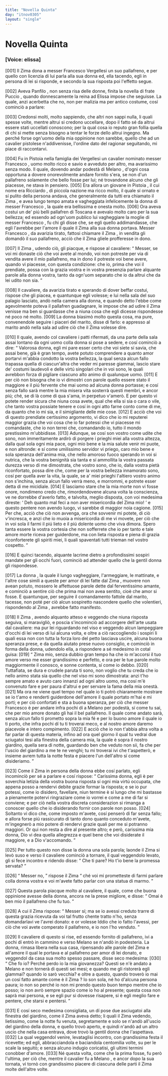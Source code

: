 ```yaml
---
title: "Novella Quinta"
day: "itnov0305"
layout: "single"
---
```

<div id="nov0305" type="novella" who="elissa">
 <h1>
  Novella Quinta
 </h1>
 <p>
  <h3>
   [Voice: elissa]
  </h3>
 </p>
 <argument>
  <p>
   <a name="p03050001">
    [001]
   </a>
   Il
   <name persref="zima" type="person">
    Zima
   </name>
   dona a
   <name persref="francesco" type="person">
    messer Francesco Vergellesi
   </name>
   un suo pallafreno, e per quello con licenzia di lui parla alla sua donna ed, ella tacendo, egli in persona di lei si risponde, e secondo la sua risposta poi l'effetto segue.
  </p>
 </argument>
 <div3 type="commentary" who="author">
  <p>
   <a name="p03050002">
    [002]
   </a>
   Aveva
   <name persref="panfilo" type="person">
    Panfilo
   </name>
   , non senza risa delle donne, finita la novella di
   <name persref="frapuccio" type="person">
    frate Puccio
   </name>
   , quando donnescamente la
   <name persref="neifile" type="person">
    reina
   </name>
   ad
   <name persref="elissa" type="person">
    Elissa
   </name>
   impose che seguisse. La quale, anzi acerbetta che no, non per malizia ma per antico costume, cos&iacute; cominci&ograve; a parlare:
  </p>
 </div3>
 <div3 type="commentary" who="elissa">
  <p>
   <a name="p03050003">
    [003]
   </a>
   Credonsi molti, molto sappiendo, che altri non sappi nulla, li quali spesse volte, mentre altrui si credono uccellare, dopo il fatto s&eacute; da altrui essere stati uccellati conoscono; per la qual cosa io reputo gran follia quella di chi si mette senza bisogno a tentar le forze dello altrui ingegno. Ma perch&eacute; forse ogn'uomo della mia oppinione non sarebbe, quello che ad un cavalier pistolese n'addivenisse, l'ordine dato del ragionar seguitando, mi piace di raccontarvi.
  </p>
 </div3>
 <p>
  <a name="p03050004">
   [004]
  </a>
  Fu in
  <name placeref="pistoia" type="place">
   Pistoia
  </name>
  nella famiglia dei Vergellesi un cavalier nominato
  <name persref="francesco" type="person">
   messer Francesco
  </name>
  , uomo molto ricco e savio e avveduto per altro, ma avarissimo senza modo. Il quale, dovendo andar podest&agrave; di
  <name placeref="milano" type="place">
   Melano
  </name>
  , d'ogni cosa opportuna a dovere onorevolmente andare fornito s'era, se non d'un pallafreno solamente che bello fosse per lui; n&eacute; trovandone alcuno che gli piacesse, ne stava in pensiero.
  <a name="p03050005">
   [005]
  </a>
  Era allora un giovane in
  <name placeref="pistoia" type="place">
   Pistoia
  </name>
  , il cui nome era
  <name persref="zima" type="person">
   Ricciardo
  </name>
  , di piccola nazione ma ricco molto, il quale s&iacute; ornato e s&iacute; pulito della persona andava, che generalmente da tutti era chiamato il
  <name persref="zima" type="person">
   Zima
  </name>
  , e avea lungo tempo amata e vagheggiata infelicemente la donna di
  <name persref="francesco" type="person">
   messer Francesco
  </name>
  , la quale era bellissima e onesta molto.
  <a name="p03050006">
   [006]
  </a>
  Ora aveva costui un de' pi&uacute; belli pallafren di
  <name placeref="toscana" type="place">
   Toscana
  </name>
  e avevalo molto caro per la sua bellezza; ed essendo ad ogn'uom publico lui vagheggiare la moglie di
  <name persref="francesco" type="person">
   messer Francesco
  </name>
  , fu chi gli disse che, se egli quello addimandasse, che egli l'avrebbe per l'amore il quale il
  <name persref="zima" type="person">
   Zima
  </name>
  alla sua donna portava.
  <name persref="francesco" type="person">
   Messer Francesco
  </name>
  , da avarizia tirato, fattosi chiamare il
  <name persref="zima" type="person">
   Zima
  </name>
  , in vendita gli domand&ograve; il suo pallafreno, acci&ograve; che il
  <name persref="zima" type="person">
   Zima
  </name>
  gliele profferesse in dono.
 </p>
 <p>
  <a name="p03050007">
   [007]
  </a>
  Il
  <name persref="zima" type="person">
   Zima
  </name>
  , udendo ci&ograve;, gli piacque, e rispose al cavaliere:
  <q direct="unspecified" who="zima">
   Messer, se voi mi donaste ci&ograve; che voi avete al mondo, voi non potreste per via di vendita avere il mio pallafreno, ma in dono il potreste voi bene avere, quando vi piacesse, con questa condizione: che io, prima che voi il prendiate, possa con la grazia vostra e in vostra presenzia parlare alquante parole alla donna vostra, tanto da ogn'uom separato che io da altrui che da lei udito non sia.
  </q>
 </p>
 <p>
  <a name="p03050008">
   [008]
  </a>
  Il cavaliere, da avarizia tirato e sperando di dover beffar costui, rispose che gli piacea, e quantunque egli volesse; e lui nella sala del suo palagio lasciato, and&ograve; nella camera alla donna, e quando detto l'ebbe come agevolmente poteva il pallafren guadagnare, le impose che ad udire il
  <name persref="zima" type="person">
   Zima
  </name>
  venisse ma ben si guardasse che a niuna cosa che egli dicesse rispondesse n&eacute; poco n&eacute; molto.
  <a name="p03050009">
   [009]
  </a>
  La donna biasim&ograve; molto questa cosa, ma pure, convenendole seguire i piaceri del marito, disse di farlo: e appresso al marito and&ograve; nella sala ad udire ci&ograve; che il
  <name persref="zima" type="person">
   Zima
  </name>
  volesse dire.
 </p>
 <p>
  <a name="p03050010">
   [010]
  </a>
  Il quale, avendo col cavaliere i patti rifermati, da una parte della sala assai lontano da ogni uomo colla donna si pose a sedere, e cos&iacute; cominci&ograve; a dire:
  <q direct="unspecified" who="zima">
   Valorosa donna, egli mi pare esser certo che voi siete s&iacute; savia, che assai bene, gi&agrave; &egrave; gran tempo, avete potuto comprendere a quanto amor portarvi m'abbia condotto la vostra bellezza, la qual senza alcun fallo trapassa quella di ciascun'altra che veder mi paresse giammai, lascio stare de' costumi laudevoli e delle virt&uacute; singolari che in voi sono, le quali avrebbon forza di pigliare ciascuno alto animo di qualunque uomo.
   <a name="p03050011">
    [011]
   </a>
   E per ci&ograve; non bisogna che io vi dimostri con parole quello essere stato il maggiore e il pi&uacute; fervente che mai uomo ad alcuna donna portasse; e cos&iacute; senza fallo sar&agrave; mentre la mia misera vita sosterr&agrave; questi membri, e ancor pi&uacute;; ch&eacute;, se di l&agrave; come di qua s'ama, in perpetuo v'amer&ograve;. E per questo vi potete render sicura che niuna cosa avete, qual che ella si sia o cara o vile, che tanto vostra possiate tenere e cos&iacute; in ogni atto farne conto come di me, da quanto che io mi sia, e il simigliante delle mie cose.
   <a name="p03050012">
    [012]
   </a>
   E acci&ograve; che voi di questo prendiate certissimo argomento, vi dico che io mi reputerei maggior grazia che voi cosa che io far potessi che vi piacesse mi comandaste, che io non terrei che, comandando io, tutto il mondo prestissimo m'ubbidisse.
   <a name="p03050013">
    [013]
   </a>
   Adunque, se cos&iacute; son vostro come udite che sono, non immeritamente ardir&ograve; di porgere i prieghi miei alla vostra altezza, dalla qual sola ogni mia pace, ogni mio bene e la mia salute venir mi puote, e non altronde: e s&iacute; come umilissimo servidor vi priego, caro mio bene e sola speranza dell'anima mia, che nello amoroso fuoco sperando in voi si nutrica, che la vostra benignit&agrave; sia tanta e s&iacute; ammollita la vostra passata durezza verso di me dimostrata, che vostro sono, che io, dalla vostra piet&agrave; riconfortato, possa dire che, come per la vostra bellezza innamorato sono, cos&iacute; per quella aver la vita, la quale, se a' miei prieghi l'altiero vostro animo non s'inchina, senza alcun fallo verr&agrave; meno, e morrommi, e potrete esser detta di me micidiale.
   <a name="p03050014">
    [014]
   </a>
   E lasciamo stare che la mia morte non vi fosse onore, nondimeno credo che, rimordendovene alcuna volta la conscienza, ve ne dorrebbe d'averlo fatto, e talvolta, meglio disposta, con voi medesima direste:
   <q direct="unspecified" type="othervoice" who="zima">
    Deh quanto mal feci a non aver misericordia del
    <name persref="zima" type="person">
     Zima
    </name>
    mio!
   </q>
   e questo pentere non avendo luogo, vi sarebbe di maggior noia cagione.
   <a name="p03050015">
    [015]
   </a>
   Per che, acci&ograve; che ci&ograve; non avvenga, ora che sovvenir mi potete, di ci&ograve; v'incresca, e anzi che io muoia a misericordia di me vi movete, per ci&ograve; che in voi sola il farmi il pi&uacute; lieto e il pi&uacute; dolente uomo che viva dimora. Spero tanta essere la vostra cortesia che non sofferrete che io per tanto e tale amore morte riceva per guiderdone, ma con lieta risposta e piena di grazia riconforterete gli spiriti miei, li quali spaventati tutti trieman nel vostro cospetto.
  </q>
 </p>
 <p>
  <a name="p03050016">
   [016]
  </a>
  E quinci tacendo, alquante lacrime dietro a profondissimi sospiri mandate per gli occhi fuori, cominci&ograve; ad attender quello che la gentil donna gli rispondesse.
 </p>
 <p>
  <a name="p03050017">
   [017]
  </a>
  La
  <name persref="donna-0305" type="person">
   donna
  </name>
  , la quale il lungo vagheggiare, l'armeggiare, le mattinate, e l'altre cose simili a queste per amor di lei fatte dal
  <name persref="zima" type="person">
   Zima
  </name>
  , muovere non avean potuto, mossero le affettuose parole dette dal ferventissimo amante, e cominci&ograve; a sentire ci&ograve; che prima mai non avea sentito, cio&egrave; che amor si fosse. E quantunque, per seguire il comandamento fattole dal marito, tacesse, non pot&eacute; per ci&ograve; alcun sospiretto nascondere quello che volentieri, rispondendo al
  <name persref="zima" type="person">
   Zima
  </name>
  , avrebbe fatto manifesto.
 </p>
 <p>
  <a name="p03050018">
   [018]
  </a>
  Il
  <name persref="zima" type="person">
   Zima
  </name>
  , avendo alquanto atteso e veggendo che niuna risposta seguiva, si maravigli&ograve;, e poscia s'incominci&ograve; ad accorgere dell'arte usata dal cavaliere: ma pur lei riguardando nel viso e veggendo alcun lampeggiare d'occhi di lei verso di lui alcuna volta, e oltre a ci&ograve; raccogliendo i sospiri li quali essa non con tutta la forza loro del petto lasciava uscire, alcuna buona speranza prese, e da quella aiutato prese nuovo consiglio, e cominci&ograve; in forma della donna, udendolo ella, a rispondere a s&eacute; medesimo in cotal guisa:
  <a name="p03050019">
   [019]
  </a>
  <q direct="unspecified" type="othervoice" who="zima">
   <name persref="zima" type="person">
    Zima
   </name>
   mio, senza dubbio gran tempo ha che io m'accorsi il tuo amore verso me esser grandissimo e perfetto, e ora per le tue parole molto maggiormente il conosco, e sonne contenta, s&iacute; come io debbo.
   <a name="p03050020">
    [020]
   </a>
   Tuttafiata, se dura e crudele paruta ti sono, non voglio che tu creda che io nello animo stata sia quello che nel viso mi sono dimostrata: anzi t'ho sempre amato e avuto caro innanzi ad ogni altro uomo, ma cos&iacute; m'&egrave; convenuto fare e per paura d'altrui e per servare la fama della mia onest&agrave;.
   <a name="p03050021">
    [021]
   </a>
   Ma ora ne viene quel tempo nel quale io ti potr&ograve; chiaramente mostrare se io t'amo e renderti guiderdone dell'amore il quale portato m'hai e mi porti; e per ci&ograve; confortati e sta a buona speranza, per ci&ograve; che
   <name persref="francesco" type="person">
    messer Francesco
   </name>
   &egrave; per andare infra pochi d&iacute; a
   <name placeref="milano" type="place">
    Melano
   </name>
   per podest&agrave;, s&iacute; come tu sai, che per mio amore donato gli hai il bel pallafreno. Il quale come andato sar&agrave;, senza alcun fallo ti prometto sopra la mia f&eacute; e per lo buono amore il quale io ti porto, che infra pochi d&iacute; tu ti troverai meco, e al nostro amore daremo piacevole e intero compimento.
   <a name="p03050022">
    [022]
   </a>
   E acci&ograve; che io non t'abbia altra volta a far parlar di questa materia, infino ad ora quel giorno il qual tu vedrai due sciugatoi tesi alla finestra della camera mia, la quale &egrave; sopra il nostro giardino, quella sera di notte, guardando ben che veduto non sii, fa che per l'uscio del giardino a me te ne venghi; tu mi troverai ivi che t'aspetter&ograve;, e insieme avrem tutta la notte festa e piacere l'un dell'altro s&iacute; come disideriamo.
  </q>
 </p>
 <p>
  <a name="p03050023">
   [023]
  </a>
  Come il
  <name persref="zima" type="person">
   Zima
  </name>
  in persona della donna ebbe cos&iacute; parlato, egli incominci&ograve; per s&eacute; a parlare e cos&iacute; rispose:
  <q direct="unspecified" who="zima">
   Carissima donna, egli &egrave; per soverchia letizia della vostra buona risposta s&iacute; ogni mia virt&uacute; occupata, che appena posso a rendervi debite grazie formar la risposta; e se io pur potessi, come io disidero, favellare, niun termine &egrave; s&iacute; lungo che mi bastasse a pienamente potervi ringraziare come io vorrei e come a me di far si conviene; e per ci&ograve; nella vostra discreta considerazion si rimanga a conoscer quello che io disiderando fornir con parole non posso.
   <a name="p03050024">
    [024]
   </a>
   Soltanto vi dico che, come imposto m'avete, cos&iacute; penser&ograve; di far senza fallo; e allora forse pi&uacute; rassicurato di tanto dono quanto conceduto m'avete, m'ingegner&ograve; a mio potere di rendervi grazie quali per me si potranno maggiori. Or qui non resta a dire al presente altro; e per&ograve;, carissima mia donna, Dio vi dea quella allegrezza e quel bene che voi disiderate il maggiore, e a Dio v'accomando.
  </q>
 </p>
 <p>
  <a name="p03050025">
   [025]
  </a>
  Per tutto questo non disse
  <name persref="donna-0305" type="person">
   la donna
  </name>
  una sola parola; laonde il
  <name persref="zima" type="person">
   Zima
  </name>
  si lev&ograve; suso e verso il cavaliere cominci&ograve; a tornare, il qual veggendolo levato, gli si fece incontro e ridendo disse:
  <q direct="unspecified" who="francesco">
   Che ti pare? Ho t'io bene la promessa servata?
  </q>
 </p>
 <p>
  <a name="p03050026">
   [026]
  </a>
  <q direct="unspecified" who="zima">
   Messer no,
  </q>
  rispose il
  <name persref="zima" type="person">
   Zima
  </name>
  <q direct="unspecified">
   ch&eacute; voi mi prometteste di farmi parlare colla donna vostra e voi m'avete fatto parlar con una statua di marmo.
  </q>
 </p>
 <p>
  <a name="p03050027">
   [027]
  </a>
  Questa parola piacque molto al cavaliere, il quale, come che buona oppinione avesse della donna, ancora ne la prese migliore, e disse:
  <q direct="unspecified" who="francesco">
   Omai &egrave; ben mio il pallafreno che fu tuo.
  </q>
 </p>
 <p>
  <a name="p03050028">
   [028]
  </a>
  A cui il
  <name persref="zima" type="person">
   Zima
  </name>
  rispose:
  <q direct="unspecified" who="zima">
   Messer s&iacute;; ma se io avessi creduto trarre di questa grazia ricevuta da voi tal frutto chente tratto n'ho, senza domandarlavi ve l'avrei donato: e or volesse Iddio che io fatto l'avessi, per ci&ograve; che voi avete comperato il pallafreno, e io non l'ho venduto.
  </q>
 </p>
 <p>
  <a name="p03050029">
   [029]
  </a>
  Il cavaliere di questo si rise, ed essendo fornito di pallafreno, ivi a pochi d&iacute; entr&ograve; in cammino e verso
  <name placeref="milano" type="place">
   Melano
  </name>
  se n'and&ograve; in podesteria. La donna, rimasa libera nella sua casa, ripensando alle parole del
  <name persref="zima" type="person">
   Zima
  </name>
  e all'amore il qual le portava e al pallafreno per amor di lei donato, e veggendol da casa sua molto spesso passare, disse seco medesima:
  <a name="p03050030">
   [030]
  </a>
  <q direct="unspecified" type="internalmonologue" who="donna-0305">
   Che fo io? Perch&eacute; perdo io la mia giovanezza? Questi se n'&egrave; andato a Melano e non torner&agrave; di questi sei mesi; e quando me gli ristorer&agrave; egli giammai? quando io sar&ograve; vecchia? e oltre a questo, quando trover&ograve; io mai un cos&iacute; fatto amante come &egrave; il
   <name persref="zima" type="person">
    Zima
   </name>
   ? Io son sola, n&eacute; ho d'alcuna persona paura; io non so perch&eacute; io non mi prendo questo buon tempo mentre che io posso; io non avr&ograve; sempre spazio come io ho al presente; questa cosa non sapr&agrave; mai persona, e se egli pur si dovesse risapere, si &egrave; egli meglio fare e pentere, che starsi e pentersi.
  </q>
 </p>
 <p>
  <a name="p03050031">
   [031]
  </a>
  E cos&iacute; seco medesima consigliata, un d&iacute; pose due asciugatoi alla finestra del giardino, come il
  <name persref="zima" type="person">
   Zima
  </name>
  aveva detto; li quali il
  <name persref="zima" type="person">
   Zima
  </name>
  vedendo, lietissimo, come la notte fu venuta, segretamente e solo se n'and&ograve; all'uscio del giardino della donna, e quello trov&ograve; aperto, e quindi n'and&ograve; ad un altro uscio che nella casa entrava, dove trov&ograve; la gentil donna che l'aspettava.
  <a name="p03050032">
   [032]
  </a>
  La qual veggendol venire, levataglisi incontro, con grandissima festa il ricevette; ed egli, abbracciandola e baciandola centomilia volte, su per le scale la seguit&ograve;; e senza alcuno indugio coricatisi, gli ultimi termini conobber d'amore.
  <a name="p03050033">
   [033]
  </a>
  N&eacute; questa volta, come che la prima fosse, fu per&ograve; l'ultima, per ci&ograve; che, mentre il cavalier fu a
  <name placeref="milano" type="place">
   Melano
  </name>
  , e ancor dopo la sua tornata, vi torn&ograve; con grandissimo piacere di ciascuna delle parti il
  <name persref="zima" type="person">
   Zima
  </name>
  molte dell'altre volte.
 </p>
</div>